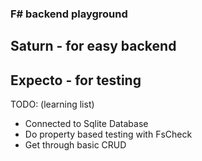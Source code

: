 ### F# backend playground

## Saturn - for easy backend

## Expecto - for testing

TODO: (learning list)
* Connected to Sqlite Database
* Do property based testing with FsCheck
* Get through basic CRUD